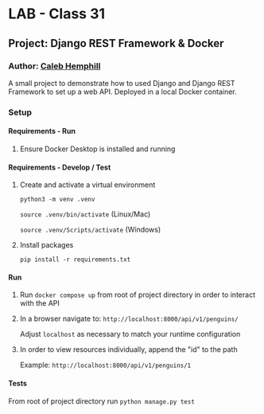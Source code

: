 # LAB - Class 31

## Project: Django REST Framework & Docker

### Author: [Caleb Hemphill](https://github.com/kaylubh)

A small project to demonstrate how to used Django and Django REST Framework to set up a web API. Deployed in a local Docker container.

### Setup

#### Requirements - Run

1. Ensure Docker Desktop is installed and running

#### Requirements - Develop / Test

1. Create and activate a virtual environment

    `python3 -m venv .venv`

    `source .venv/bin/activate` (Linux/Mac)

    `source .venv/Scripts/activate` (Windows)

1. Install packages

    `pip install -r requirements.txt`

#### Run

1. Run `docker compose up` from root of project directory in order to interact with the API

1. In a browser navigate to: `http://localhost:8000/api/v1/penguins/`

    Adjust `localhost` as necessary to match your runtime configuration

1. In order to view resources individually, append the "id" to the path

    Example: `http://localhost:8000/api/v1/penguins/1`

#### Tests

From root of project directory run `python manage.py test`
